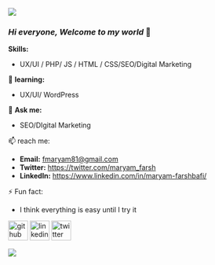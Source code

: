 







![](https://media-exp1.licdn.com/dms/image/C4E16AQHjKh6fzV_mQA/profile-displaybackgroundimage-shrink_350_1400/0/1643428596615?e=1648684800&v=beta&t=OUWwP6RMr1aOhj1SV67xHnrMrXrXPSg8mhVgC3bIOR4)

 ### *Hi everyone, Welcome to my world* 👋

**Skills:**

- UX/UI / PHP/ JS / HTML / CSS/SEO/Digital Marketing


 🌱  **learning:** 
 
 - UX/UI/ WordPress 
  
  
 💬 **Ask me:**

- SEO/DIgital Marketing 

 📫 reach me:
 
 - **Email:** fmaryam81@gmail.com 
 - **Twitter:** https://twitter.com/maryam_farsh
- **Linkedln:** https://www.linkedin.com/in/maryam-farshbafi/
 
⚡ Fun fact: 

- I think everything is easy until I try it  


[<img src='https://cdn.jsdelivr.net/npm/simple-icons@3.0.1/icons/github.svg' alt='github' height='40' >](https://github.com/MaryamFarshbafi)  [<img src='https://cdn.jsdelivr.net/npm/simple-icons@3.0.1/icons/linkedin.svg' alt='linkedin' height='40'>](https://www.linkedin.com/in/https://www.linkedin.com/in/maryam-farshbafi//)  [<img src='https://cdn.jsdelivr.net/npm/simple-icons@3.0.1/icons/twitter.svg' alt='twitter' height='40'>](https://twitter.com/https://twitter.com/maryam_farsh)  











<img 
   src="https://github-readme-stats.vercel.app/api?username=MaryamFarshbafi&show_icons=true&theme=tokyonight" 
/>


